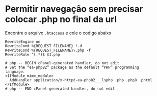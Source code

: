 # Permitir navegação sem precisar colocar .php no final da url

Encontre o arquivo `.htaccess` e cole o codigo abaixo

```
RewriteEngine on
RewriteCond %{REQUEST_FILENAME} !-d
RewriteCond %{REQUEST_FILENAME}\.php -f
RewriteRule ^(.*)$ $1.php

# php -- BEGIN cPanel-generated handler, do not edit
# Set the “ea-php82” package as the default “PHP” programming language.
<IfModule mime_module>
  AddHandler application/x-httpd-ea-php82___lsphp .php .php8 .phtml
</IfModule>
# php -- END cPanel-generated handler, do not edit

```